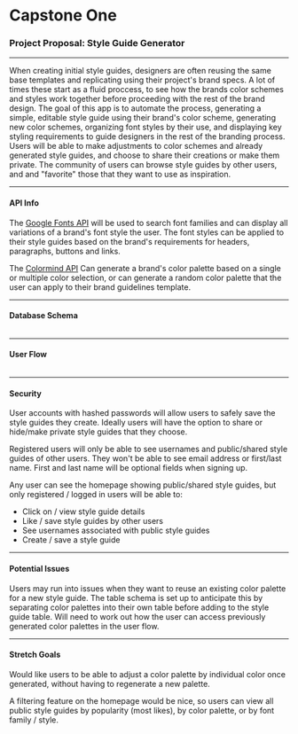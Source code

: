 # Capstone One

### **Project Proposal:** Style Guide Generator

------

When creating initial style guides, designers are often reusing the same base templates and replicating using their project's brand specs. A lot of times these start as a fluid proccess, to see how the brands color schemes and styles work together before proceeding with the rest of the brand design. The goal of this app is to automate the process, generating a simple, editable style guide using their brand's color scheme, generating new color schemes, organizing font styles by their use, and displaying key styling requirements to guide designers in the rest of the branding process. Users will be able to make adjustments to color schemes and already generated style guides, and choose to share their creations or make them private. The community of users can browse  style guides by other users, and and "favorite" those that they want to use as inspiration. 

------

#### API Info

The [Google Fonts API](https://developers.google.com/fonts/docs/developer_api) will be used to search font families and can display all variations of a brand's font style the user. The font styles can be applied to their style guides based on the brand's requirements for headers, paragraphs, buttons and links. 

The [Colormind API](http://colormind.io/api-access/) Can generate a brand's color palette based on a single or multiple color selection, or can generate a random color palette that the user can apply to their brand guidelines template.

------

#### Database Schema

![]()

------

#### User Flow

![]()



------

#### Security

User accounts with hashed passwords will allow users to safely save the style guides they create. Ideally users will have the option to share or hide/make private  style guides that they choose. 

Registered users will only be able to see usernames and public/shared style guides of other users. They won't be able to see email address or first/last name. First and last name will be optional fields when signing up.

Any user can see the homepage showing public/shared style guides, but only registered / logged in users will be able to: 

* Click on / view style guide details
* Like / save style guides by other users
* See usernames associated with public style guides
* Create / save a style guide

------

#### Potential Issues

Users may run into issues when they want to reuse an existing color palette for a new style guide. The table schema is set up to anticipate this by separating color palettes into their own table before adding to the style guide table. Will need to work out how the user can access previously generated color palettes in the user flow. 

------

#### Stretch Goals

Would  like users to be able to adjust a color palette by individual color once generated, without having to regenerate a new palette. 

A filtering feature on the homepage would be nice, so users can view all public style guides by popularity (most likes), by color palette, or by font family / style.

